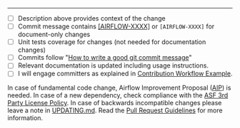 ---
- [ ] Description above provides context of the change
- [ ] Commit message contains [\[AIRFLOW-XXXX\]](https://issues.apache.org/jira/browse/AIRFLOW-XXXX) or `[AIRFLOW-XXXX]` for document-only changes
- [ ] Unit tests coverage for changes (not needed for documentation changes)
- [ ] Commits follow "[How to write a good git commit message](http://chris.beams.io/posts/git-commit/)"
- [ ] Relevant documentation is updated including usage instructions.
- [ ] I will engage committers as explained in [Contribution Workflow Example](https://github.com/apache/airflow/blob/master/CONTRIBUTING.rst#contribution-workflow-example).

In case of fundamental code change, Airflow Improvement Proposal ([AIP](https://cwiki.apache.org/confluence/display/AIRFLOW/Airflow+Improvements+Proposals)) is needed.
In case of a new dependency, check compliance with the [ASF 3rd Party License Policy](https://www.apache.org/legal/resolved.html#category-x).
In case of backwards incompatible changes please leave a note in [UPDATING.md](https://github.com/apache/airflow/blob/master/UPDATING.md).
Read the [Pull Request Guidelines](https://github.com/apache/airflow/blob/master/CONTRIBUTING.rst#pull-request-guidelines) for more information.
